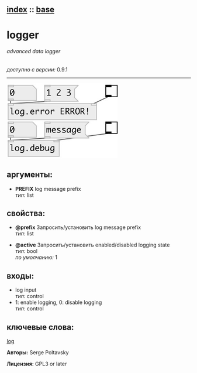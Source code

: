 [index](index.html) :: [base](category_base.html)
---

# logger

###### advanced data logger

*доступно с версии:* 0.9.1

---




[![example](../examples/img/logger.jpg)](../examples/pd/logger.pd)



## аргументы:

* **PREFIX**
log message prefix<br>
_тип:_ list<br>





## свойства:

* **@prefix** 
Запросить/установить log message prefix<br>
_тип:_ list<br>

* **@active** 
Запросить/установить enabled/disabled logging state<br>
_тип:_ bool<br>
_по умолчанию:_ 1<br>



## входы:

* log input<br>
_тип:_ control
* 1: enable logging, 0: disable logging<br>
_тип:_ control





## ключевые слова:

[log](keywords/log.html)






**Авторы:** Serge Poltavsky




**Лицензия:** GPL3 or later





